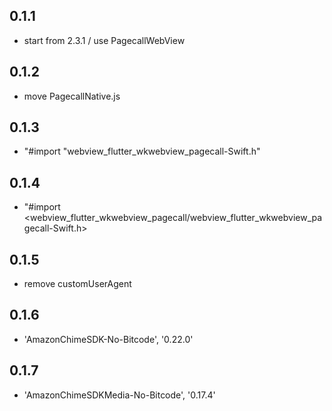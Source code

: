 ## 0.1.1

- start from 2.3.1 / use PagecallWebView

## 0.1.2

- move PagecallNative.js

## 0.1.3

- "#import "webview_flutter_wkwebview_pagecall-Swift.h"

## 0.1.4

- "#import <webview_flutter_wkwebview_pagecall/webview_flutter_wkwebview_pagecall-Swift.h>

## 0.1.5

- remove customUserAgent

## 0.1.6

- 'AmazonChimeSDK-No-Bitcode', '0.22.0'

## 0.1.7

- 'AmazonChimeSDKMedia-No-Bitcode', '0.17.4' 
